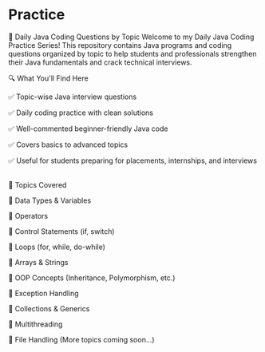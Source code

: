 # Practice
📌 Daily Java Coding Questions by Topic
Welcome to my Daily Java Coding Practice Series!
This repository contains Java programs and coding questions organized by topic to help students and professionals strengthen their Java fundamentals and crack technical interviews.

🔍 What You'll Find Here

✅ Topic-wise Java interview questions

✅ Daily coding practice with clean solutions

✅ Well-commented beginner-friendly Java code

✅ Covers basics to advanced topics

✅ Useful for students preparing for placements, internships, and interviews

<br>
🧠 Topics Covered

🔸 Data Types & Variables

🔸 Operators

🔸 Control Statements (if, switch)

🔸 Loops (for, while, do-while)

🔸 Arrays & Strings

🔸 OOP Concepts (Inheritance, Polymorphism, etc.)

🔸 Exception Handling

🔸 Collections & Generics

🔸 Multithreading

🔸 File Handling
(More topics coming soon...)
